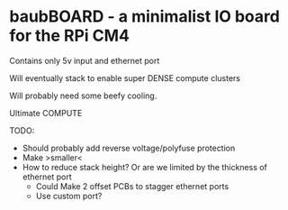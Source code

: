 # baubBOARD - a minimalist IO board for the RPi CM4

Contains only 5v input and ethernet port

Will eventually stack to enable super DENSE compute clusters

Will probably need some beefy cooling.

Ultimate COMPUTE

TODO:

- Should probably add reverse voltage/polyfuse protection
- Make >smaller<
- How to reduce stack height? Or are we limited by the thickness of ethernet port
  - Could Make 2 offset PCBs to stagger ethernet ports
  - Use custom port?
